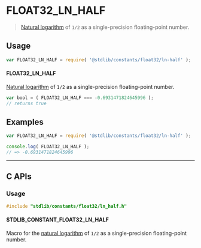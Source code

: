 <!--

@license Apache-2.0

Copyright (c) 2024 The Stdlib Authors.

Licensed under the Apache License, Version 2.0 (the "License");
you may not use this file except in compliance with the License.
You may obtain a copy of the License at

   http://www.apache.org/licenses/LICENSE-2.0

Unless required by applicable law or agreed to in writing, software
distributed under the License is distributed on an "AS IS" BASIS,
WITHOUT WARRANTIES OR CONDITIONS OF ANY KIND, either express or implied.
See the License for the specific language governing permissions and
limitations under the License.

-->

# FLOAT32_LN_HALF

> [Natural logarithm][@stdlib/math/base/special/lnf] of `1/2` as a single-precision floating-point number.

<section class="usage">

## Usage

```javascript
var FLOAT32_LN_HALF = require( '@stdlib/constants/float32/ln-half' );
```

#### FLOAT32_LN_HALF

[Natural logarithm][@stdlib/math/base/special/lnf] of `1/2` as a single-precision floating-point number.

```javascript
var bool = ( FLOAT32_LN_HALF === -0.6931471824645996 );
// returns true
```

</section>

<!-- /.usage -->

<section class="examples">

## Examples

<!-- TODO: better example -->

<!-- eslint no-undef: "error" -->

```javascript
var FLOAT32_LN_HALF = require( '@stdlib/constants/float32/ln-half' );

console.log( FLOAT32_LN_HALF );
// => -0.6931471824645996
```

</section>

<!-- /.examples -->

<!-- C interface documentation. -->

* * *

<section class="c">

## C APIs

<!-- Section to include introductory text. Make sure to keep an empty line after the intro `section` element and another before the `/section` close. -->

<section class="intro">

</section>

<!-- /.intro -->

<!-- C usage documentation. -->

<section class="usage">

### Usage

```c
#include "stdlib/constants/float32/ln_half.h"
```

#### STDLIB_CONSTANT_FLOAT32_LN_HALF

Macro for the [natural logarithm][@stdlib/math/base/special/lnf] of `1/2` as a single-precision floating-point number.

</section>

<!-- /.usage -->

<!-- C API usage notes. Make sure to keep an empty line after the `section` element and another before the `/section` close. -->

<section class="notes">

</section>

<!-- /.notes -->

<!-- C API usage examples. -->

<section class="examples">

</section>

<!-- /.examples -->

</section>

<!-- /.c -->

<!-- Section for related `stdlib` packages. Do not manually edit this section, as it is automatically populated. -->

<section class="related">

</section>

<!-- /.related -->

<!-- Section for all links. Make sure to keep an empty line after the `section` element and another before the `/section` close. -->

<section class="links">

[@stdlib/math/base/special/lnf]: https://github.com/stdlib-js/math-base-special-ln

</section>

<!-- /.links -->
